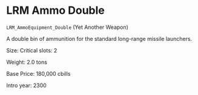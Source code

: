 # LRM Ammo Double

`LRM_AmmoEquipment_Double` (Yet Another Weapon)

A double bin of ammunition for the standard long-range missile launchers.

Size: Critical slots: 2

Weight: 2.0 tons

Base Price: 180,000 cbills

Intro year: 2300

